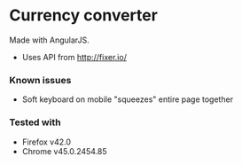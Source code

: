 # Currency converter

Made with AngularJS.

* Uses API from http://fixer.io/

### Known issues

* Soft keyboard on mobile "squeezes" entire page together

### Tested with
* Firefox v42.0
* Chrome v45.0.2454.85